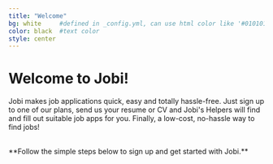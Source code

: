 ```yaml
---
title: "Welcome"
bg: white     #defined in _config.yml, can use html color like '#010101'
color: black  #text color
style: center
---
```


# Welcome to Jobi!
<p align="left">Jobi makes job applications quick, easy and totally hassle-free. Just sign up to one of our plans, send us your resume or CV and Jobi's Helpers will find and fill out suitable job apps for you. Finally, a low-cost, no-hassle way to find jobs!</p>

<br>
**Follow the simple steps below to sign up and get started with Jobi.**